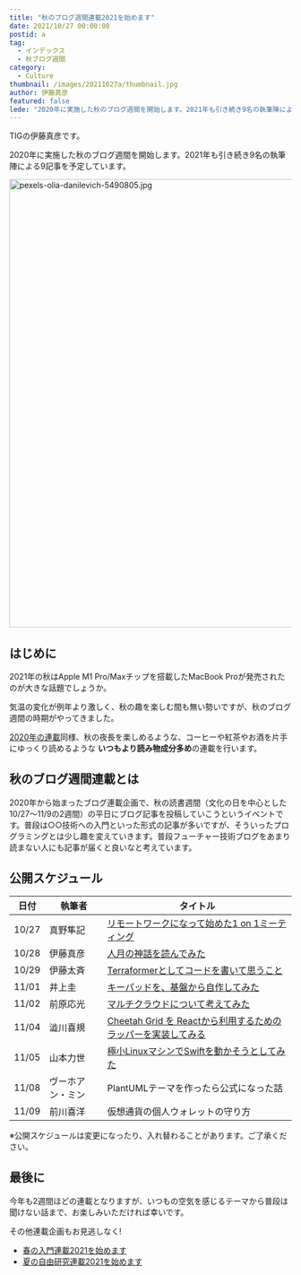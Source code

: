 ```yaml
---
title: "秋のブログ週間連載2021を始めます"
date: 2021/10/27 00:00:00
postid: a
tag:
  - インデックス
  - 秋ブログ週間
category:
  - Culture
thumbnail: /images/20211027a/thumbnail.jpg
author: 伊藤真彦
featured: false
lede: "2020年に実施した秋のブログ週間を開始します。2021年も引き続き9名の執筆陣による9記事を予定しています。"
---
```

TIGの伊藤真彦です。

2020年に実施した秋のブログ週間を開始します。2021年も引き続き9名の執筆陣による9記事を予定しています。

<img src="/images/20211027a/pexels-olia-danilevich-5490805.jpg" alt="pexels-olia-danilevich-5490805.jpg" width="1200" height="800" loading="lazy">


## はじめに

2021年の秋はApple M1 Pro/Maxチップを搭載したMacBook Proが発売されたのが大きな話題でしょうか。

気温の変化が例年より激しく、秋の趣を楽しむ間も無い勢いですが、秋のブログ週間の時期がやってきました。

[2020年の連載](/articles/20201026/)同様、秋の夜長を楽しめるような、コーヒーや紅茶やお酒を片手にゆっくり読めるような **いつもより読み物成分多め**の連載を行います。

## 秋のブログ週間連載とは

2020年から始まったブログ連載企画で、秋の読書週間（文化の日を中心とした10/27〜11/9の2週間）の平日にブログ記事を投稿していこうというイベントです。普段は○○技術への入門といった形式の記事が多いですが、そういったプログラミングとは少し趣を変えていきます。普段フューチャー技術ブログをあまり読まない人にも記事が届くと良いなと考えています。

## 公開スケジュール

| 日付   | 執筆者            | タイトル |
| ----- | ----------------- | ------- |
| 10/27 | 真野隼記         | [リモートワークになって始めた1 on 1ミーティング](/articles/20211027b/) |
| 10/28 | 伊藤真彦        | [人月の神話を読んでみた](/articles/20211028a/) |
| 10/29 | 伊藤太斉         | [Terraformerとしてコードを書いて思うこと](/articles/20211029a/) |
| 11/01 | 井上圭          | [キーパッドを、基盤から自作してみた](/articles/20211101a/) |
| 11/02 | 前原応光        | [マルチクラウドについて考えてみた](/articles/20211102a/) |
| 11/04 | 澁川喜規        | [Cheetah Grid を Reactから利用するためのラッパーを実装してみる](/articles/20211104a/) |
| 11/05 | 山本力世        | [極小LinuxマシンでSwiftを動かそうとしてみた](/articles/20211105a/) |
| 11/08 | ヴーホアン・ミン | PlantUMLテーマを作ったら公式になった話 |
| 11/09 | 前川喜洋         | 仮想通貨の個人ウォレットの守り方 |

※公開スケジュールは変更になったり、入れ替わることがあります。ご了承ください。

## 最後に

今年も2週間ほどの連載となりますが、いつもの空気を感じるテーマから普段は聞けない話まで、お楽しみいただければ幸いです。

その他連載企画もお見逃しなく!

* [春の入門連載2021を始めます](/articles/20210414a/)
* [夏の自由研究連載2021を始めます](/articles/20210823a/)

